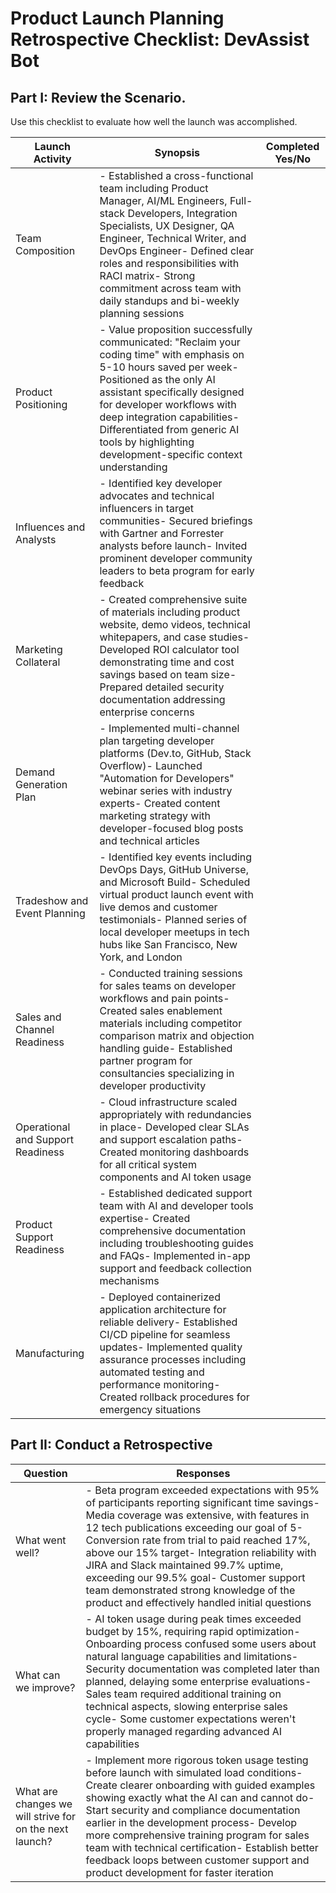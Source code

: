 # Product Launch Planning Retrospective Checklist: DevAssist Bot

## Part I: Review the Scenario.
Use this checklist to evaluate how well the launch was accomplished.

| Launch Activity | Synopsis | Completed Yes/No |
|-----------------|----------|------------------|
| Team Composition | -  Established a cross-functional team including Product Manager, AI/ML Engineers, Full-stack Developers, Integration Specialists, UX Designer, QA Engineer, Technical Writer, and DevOps Engineer-  Defined clear roles and responsibilities with RACI matrix-  Strong commitment across team with daily standups and bi-weekly planning sessions | |
| Product Positioning | -  Value proposition successfully communicated: "Reclaim your coding time" with emphasis on 5-10 hours saved per week-  Positioned as the only AI assistant specifically designed for developer workflows with deep integration capabilities-  Differentiated from generic AI tools by highlighting development-specific context understanding | |
| Influences and Analysts | -  Identified key developer advocates and technical influencers in target communities-  Secured briefings with Gartner and Forrester analysts before launch-  Invited prominent developer community leaders to beta program for early feedback | |
| Marketing Collateral | -  Created comprehensive suite of materials including product website, demo videos, technical whitepapers, and case studies-  Developed ROI calculator tool demonstrating time and cost savings based on team size-  Prepared detailed security documentation addressing enterprise concerns | |
| Demand Generation Plan | -  Implemented multi-channel plan targeting developer platforms (Dev.to, GitHub, Stack Overflow)-  Launched "Automation for Developers" webinar series with industry experts-  Created content marketing strategy with developer-focused blog posts and technical articles | |
| Tradeshow and Event Planning | -  Identified key events including DevOps Days, GitHub Universe, and Microsoft Build-  Scheduled virtual product launch event with live demos and customer testimonials-  Planned series of local developer meetups in tech hubs like San Francisco, New York, and London | |
| Sales and Channel Readiness | -  Conducted training sessions for sales teams on developer workflows and pain points-  Created sales enablement materials including competitor comparison matrix and objection handling guide-  Established partner program for consultancies specializing in developer productivity | |
| Operational and Support Readiness | -  Cloud infrastructure scaled appropriately with redundancies in place-  Developed clear SLAs and support escalation paths-  Created monitoring dashboards for all critical system components and AI token usage | |
| Product Support Readiness | -  Established dedicated support team with AI and developer tools expertise-  Created comprehensive documentation including troubleshooting guides and FAQs-  Implemented in-app support and feedback collection mechanisms | |
| Manufacturing | -  Deployed containerized application architecture for reliable delivery-  Established CI/CD pipeline for seamless updates-  Implemented quality assurance processes including automated testing and performance monitoring-  Created rollback procedures for emergency situations | |

## Part II: Conduct a Retrospective

| Question | Responses |
|----------|-----------|
| What went well? | -  Beta program exceeded expectations with 95% of participants reporting significant time savings-  Media coverage was extensive, with features in 12 tech publications exceeding our goal of 5-  Conversion rate from trial to paid reached 17%, above our 15% target-  Integration reliability with JIRA and Slack maintained 99.7% uptime, exceeding our 99.5% goal-  Customer support team demonstrated strong knowledge of the product and effectively handled initial questions | |
| What can we improve? | -  AI token usage during peak times exceeded budget by 15%, requiring rapid optimization-  Onboarding process confused some users about natural language capabilities and limitations-  Security documentation was completed later than planned, delaying some enterprise evaluations-  Sales team required additional training on technical aspects, slowing enterprise sales cycle-  Some customer expectations weren't properly managed regarding advanced AI capabilities | |
| What are changes we will strive for on the next launch? | -  Implement more rigorous token usage testing before launch with simulated load conditions-  Create clearer onboarding with guided examples showing exactly what the AI can and cannot do-  Start security and compliance documentation earlier in the development process-  Develop more comprehensive training program for sales team with technical certification-  Establish better feedback loops between customer support and product development for faster iteration | |